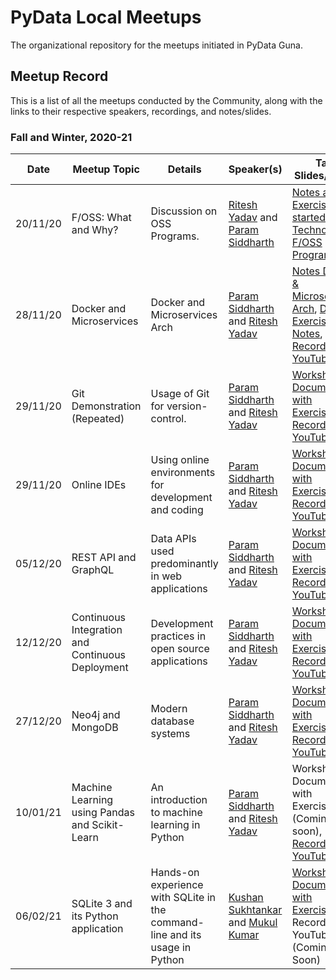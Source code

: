 
# PyData Local Meetups

The organizational repository for the meetups initiated in PyData Guna.

## Meetup Record

This is a list of all the meetups conducted by the Community, along with the links to their respective speakers, recordings, and notes/slides.

### Fall and Winter, 2020-21

| Date       | Meetup Topic 	          | Details                                       | Speaker(s) | Talk Slides/Notes                                            |
| ---------- | -------------------------|-----------------------------------------------| ---------- | -------------------------------------------------------------|
| 20/11/20   | F/OSS: What and Why?      | Discussion on OSS Programs.                   | [Ritesh Yadav](https://github.com/DARK-art108) and [Param Siddharth](https://github.com/paramsiddharth)  | [Notes and an Exercise](./docs/1.git_cmds.md), [Get started with Technologies](https://whimsical.com/open-source-programs-5m2toYdx5MszzVrzQxFmtf), [F/OSS Programs](https://whimsical.com/f-oss-programs-RuQEuUAcB2wJMMGwsrCMk6)|
| 28/11/20   | Docker and Microservices | Docker and Microservices Arch | [Param Siddharth](https://github.com/paramsiddharth) and [Ritesh Yadav](https://github.com/DARK-art108)|[Notes Docker & Microservices Arch](https://github.com/PyData-Guna/Docker-and-MicroServices), [Docker Exercises and Notes](./docs/2.docker-exercises.md), [Recording on YouTube](https://youtu.be/gT9VahFQw-M) |
| 29/11/20   | Git Demonstration (Repeated) | Usage of Git for version-control. | [Param Siddharth](https://github.com/paramsiddharth) and [Ritesh Yadav](https://github.com/DARK-art108)|[Workshop Document with Exercises](./docs/1.git_cmds.md), [Recording on YouTube](https://youtu.be/ViNsy6VuDWQ) |
| 29/11/20   | Online IDEs | Using online environments for development and coding | [Param Siddharth](https://github.com/paramsiddharth) and [Ritesh Yadav](https://github.com/DARK-art108)|[Workshop Document with Exercises](./docs/3.online_ides.md), [Recording on YouTube](https://youtu.be/VbLxMJoDP_U) |
| 05/12/20   | REST API and GraphQL | Data APIs used predominantly in web applications | [Param Siddharth](https://github.com/paramsiddharth) and [Ritesh Yadav](https://github.com/DARK-art108)|[Workshop Document with Exercises](./docs/4.rest-api-graphql-wshp.md), [Recording on YouTube](https://youtu.be/MO4LqXv9pDk) |
| 12/12/20   | Continuous Integration and Continuous Deployment | Development practices in open source applications | [Param Siddharth](https://github.com/paramsiddharth) and [Ritesh Yadav](https://github.com/DARK-art108)|[Workshop Document with Exercises](./docs/5.ci-cd-workshop.md), [Recording on YouTube](https://youtu.be/SJYAJhwb6c4) |
| 27/12/20   | Neo4j and MongoDB | Modern database systems | [Param Siddharth](https://github.com/paramsiddharth) and [Ritesh Yadav](https://github.com/DARK-art108)| [Workshop Document with Exercises](./docs/6.neo4j-mongodb.md), [Recording on YouTube](https://youtu.be/_XT9jIhDSbM) |
| 10/01/21   | Machine Learning using Pandas and Scikit-Learn | An introduction to machine learning in Python | [Param Siddharth](https://github.com/paramsiddharth) and [Ritesh Yadav](https://github.com/DARK-art108)| Workshop Document with Exercises (Coming soon), [Recording on YouTube](https://youtu.be/FzvM9nYZmf0) |
| 06/02/21   | SQLite 3 and its Python application | Hands-on experience with SQLite in the command-line and its usage in Python | [Kushan Sukhtankar](https://github.com/kushansuk2) and [Mukul Kumar](https://github.com/Clash-ion)| [Workshop Document with Exercises](https://github.com/kushansuk2/sqlite3), Recording on YouTube (Coming Soon) |
